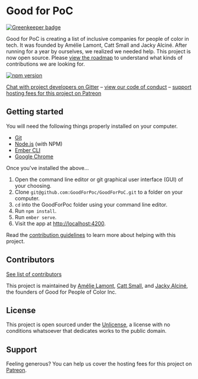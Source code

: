 # Good for PoC

[![Greenkeeper badge](https://badges.greenkeeper.io/GoodForPoC/GoodForPoC.svg)](https://greenkeeper.io/)

Good for PoC is creating a list of inclusive companies for people of color in tech. It was founded by Amélie Lamont, Catt Small and Jacky Alciné. After running for a year by ourselves, we realized we needed help. This project is now open source. Please [view the roadmap](https://github.com/GoodForPoC/GoodForPoC/projects/1) to understand what kinds of contributions we are looking for.

[![npm version](https://badge.fury.io/js/ember.svg)](https://badge.fury.io/js/ember)

[Chat with project developers on Gitter](https://gitter.im/GoodForPoC/Contributors) – [view our code of conduct](https://github.com/GoodForPoC/GoodForPoC/blob/master/docs/CODE_OF_CONDUCT.md) – [support hosting fees for this project on Patreon](https://www.patreon.com/goodforpoc)

## Getting started
You will need the following things properly installed on your computer.

- [Git](https://git-scm.com/)
- [Node.js](https://nodejs.org/) (with NPM)
- [Ember CLI](https://ember-cli.com/)
- [Google Chrome](https://google.com/chrome/)

Once you've installed the above...

1. Open the command line editor or git graphical user interface (GUI) of your choosing.
2. Clone `git@github.com:GoodForPoc/GoodForPoC.git` to a folder on your computer.
3. `cd` into the GoodForPoc folder using your command line editor.
4. Run `npm install`.
5. Run `ember serve`.
6. Visit the app at [http://localhost:4200](http://localhost:4200).

Read the [contribution guidelines](https://github.com/GoodForPoC/GoodForPoC/blob/master/docs/CONTRIBUTING.md) to learn more about helping with this project.

## Contributors
[See list of contributors](https://github.com/GoodForPoC/GoodForPoC/graphs/contributors)

This project is maintained by [Amélie Lamont](https://github.com/almnt), [Catt Small](https://github.com/cattsmall), and [Jacky Alciné](https://github.com/jalcine), the founders of Good for People of Color Inc.

## License
This project is open sourced under the [Unlicense](https://github.com/GoodForPoC/GoodForPoC/blob/master/LICENSE), a license with no conditions whatsoever that dedicates works to the public domain.

## Support
Feeling generous? You can help us cover the hosting fees for this project on [Patreon](https://www.patreon.com/goodforpoc).
